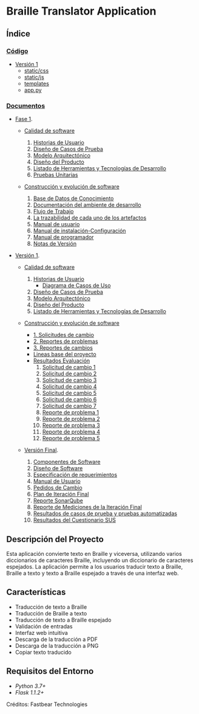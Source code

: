 # Braille Translator Application

## Índice

### [Código](Codigo)
  - [Versión 1](Codigo/Version-1)
      - [static/css](Codigo/Version-1/static/css)
      - [static/js](Codigo/Version-1/static/js)
      - [templates](Codigo/Version-1/templates)
      - [app.py](Codigo/Version-1/app.py)

### [Documentos](Documentos)
   - [Fase 1](Documentos/Fase%201%20(Demo)).
       - [Calidad de software](Documentos/Fase%201%20(Demo)/Calidad-de-software)
         1. [Historias de Usuario](Documentos/Fase%201%20(Demo)/Calidad-de-software/1-HistoriasDeUsuario.docx)
         2. [Diseño de Casos de Prueba](Documentos/Fase%201%20(Demo)/Calidad-de-software/diseño-de-casos-de-prueba)
         3. [Modelo Arquitectónico](Documentos/Fase%201%20(Demo)/Calidad-de-software/3-ModeloArquitectonico.docx)
         4. [Diseño del Producto](Documentos/Fase%201%20(Demo)/Calidad-de-software/4-DiseñoDelProducto.docx)
         5. [Listado de Herramientas y Tecnologías de Desarrollo](Documentos/Fase%201%20(Demo)/Calidad-de-software/5-ListadoDeHerramientas-TecnologiasDeDesarrollo.docx)
         6. [Pruebas Unitarias](Documentos/Fase%201%20(Demo)/Calidad-de-software/6-PruebasUnitarias.docx)
          
      - [Construcción y evolución de software](Documentos/Fase%201%20(Demo)/Construccion-y-evolucion-de-software)
         1. [Base de Datos de Conocimiento](Documentos/Fase%201%20(Demo)/Construccion-y-evolucion-de-software/BaseDeDatosDeConocimiento.pdf)
         2. [Documentación del ambiente de desarrollo](Documentos/Fase%201%20(Demo)/Construccion-y-evolucion-de-software/DocumentacionDelAmbienteDeDesarrollo.pdf)
         3. [Flujo de Trabajo](Documentos/Fase%201%20(Demo)/Construccion-y-evolucion-de-software/FlujoDeTrabajo.pdf)
         4. [La trazabilidad de cada uno de los artefactos](Documentos/Fase%201%20(Demo)/Construccion-y-evolucion-de-software/TrazabilidadDeLosArtefactos.pdf)
         5. [Manual de usuario](Documentos/Fase%201%20(Demo)/Construccion-y-evolucion-de-software/ManualDeUsuario.pdf)
         6. [Manual de instalación-Configuración](Documentos/Fase%201%20(Demo)/Construccion-y-evolucion-de-software/ManualDeInstalacionConfiguración.pdf)
         7. [Manual de programador](Documentos/Fase%201%20(Demo)/Construccion-y-evolucion-de-software/ManualDelProgramador.pdf)
         8. [Notas de Versión](Documentos/Fase%201%20(Demo)/Construccion-y-evolucion-de-software/NotasDeVersión.pdf)
           
   - [Versión 1](Documentos/Versi%C3%B3n%201.0).
      - [Calidad de software](Documentos/Versi%C3%B3n%201.0/Calidad-de-software)
        1. [Historias de Usuario](Documentos/Versi%C3%B3n%201.0/Calidad-de-software/1-HistoriasDeUsuario.pdf)
            - [Diagrama de Casos de Uso](Documentos/Versi%C3%B3n%201.0/Calidad-de-software/CasosDeUso.png)
        2. [Diseño de Casos de Prueba](Documentos/Versi%C3%B3n%201.0/Calidad-de-software/2-DiseñoDeCasosDePrueba.pdf)
        3. [Modelo Arquitectónico](Documentos/Versi%C3%B3n%201.0/Calidad-de-software/3-ModeloArquitectonico.pdf)
        4. [Diseño del Producto](Documentos/Versi%C3%B3n%201.0/Calidad-de-software/4-DiseñoDelProducto.pdf)
        5. [Listado de Herramientas y Tecnologías de Desarrollo](Documentos/Versi%C3%B3n%201.0/Calidad-de-software/5-Herramientas_TecnologiasDeDesarrollo.pdf)
     
      - [Construcción y evolución de software](Documentos/Versi%C3%B3n%201.0/Construccion-y-evolucion-de-software)
        - [1. Solicitudes de cambio](Documentos/Versi%C3%B3n%201.0/Construccion-y-evolucion-de-software/1.SolicitudesDeCambio)  
        - [2. Reportes de problemas](Documentos/Versi%C3%B3n%201.0/Construccion-y-evolucion-de-software/2.ReportesDeProblemas)
        - [3. Reportes de cambios](Documentos/Versi%C3%B3n%201.0/Construccion-y-evolucion-de-software/3.%20Reporte%20de%20Cambios.pdf)  
        - [Lineas base del proyecto](Documentos/Versi%C3%B3n%201.0/Construccion-y-evolucion-de-software/Lineas_base.md)
        - [Resultados Evaluación](Documentos/Versi%C3%B3n%201.0/Construccion-y-evolucion-de-software/Resultados-Evaluacion)
           1. [Solicitud de cambio 1](Documentos/Versi%C3%B3n%201.0/Construccion-y-evolucion-de-software/Resultados-Evaluacion/CR_Formato_1.xlsx)
           2. [Solicitud de cambio 2](Documentos/Versi%C3%B3n%201.0/Construccion-y-evolucion-de-software/Resultados-Evaluacion/CR_Formato_2.xlsx)
           3. [Solicitud de cambio 3](Documentos/Versi%C3%B3n%201.0/Construccion-y-evolucion-de-software/Resultados-Evaluacion/CR_Formato_3.xlsx)
           4. [Solicitud de cambio 4](Documentos/Versi%C3%B3n%201.0/Construccion-y-evolucion-de-software/Resultados-Evaluacion/CR_Formato_4.xlsx)
           5. [Solicitud de cambio 5](Documentos/Versi%C3%B3n%201.0/Construccion-y-evolucion-de-software/Resultados-Evaluacion/CR_Formato_5.xlsx)
           6. [Solicitud de cambio 6](Documentos/Versi%C3%B3n%201.0/Construccion-y-evolucion-de-software/Resultados-Evaluacion/CR_Formato_6.xlsx)
           7. [Solicitud de cambio 7](Documentos/Versi%C3%B3n%201.0/Construccion-y-evolucion-de-software/Resultados-Evaluacion/CR_Formato_7.xlsx)
           8. [Reporte de problema 1](Documentos/Versi%C3%B3n%201.0/Construccion-y-evolucion-de-software/Resultados-Evaluacion/PR_Formato_1.xlsx)
           9. [Reporte de problema 2](Documentos/Versi%C3%B3n%201.0/Construccion-y-evolucion-de-software/Resultados-Evaluacion/PR_Formato_2.xlsx)
           10. [Reporte de problema 3](Documentos/Versi%C3%B3n%201.0/Construccion-y-evolucion-de-software/Resultados-Evaluacion/PR_Formato_3.xlsx)
           11. [Reporte de problema 4](Documentos/Versi%C3%B3n%201.0/Construccion-y-evolucion-de-software/Resultados-Evaluacion/PR_Formato_4.xlsx)
           12. [Reporte de problema 5](Documentos/Versi%C3%B3n%201.0/Construccion-y-evolucion-de-software/Resultados-Evaluacion/PR_Formato_5.xlsx)

     - [Versión Final](Documentos/Versi%C3%B3n%20Final).
       1. [Componentes de Software](Documentos/Versi%C3%B3n%20Final/Componentes%20de%20Software.docx)
       2. [Diseño de Software](Documentos/Versi%C3%B3n%20Final/Diseño%20de%20Software.docx)
       3. [Especificación de requerimientos](Documentos/Versi%C3%B3n%20Final/Especificaci%C3%B3n%20de%20requerimientos.docx)
       4. [Manual de Usuario](Documentos/Versi%C3%B3n%20Final/Manual%20de%20Usuario.docx)
       5. [Pedidos de Cambio](Documentos/Versi%C3%B3n%20Final/Pedidos%20de%20Cambio.docx)
       6. [Plan de Iteración Final](Documentos/Versi%C3%B3n%20Final/Plan%20de%20Iteraci%C3%B3n%20Final.docx)
       7. [Reporte SonarQube](Documentos/Versi%C3%B3n%20Final/Reporte%20SonarQube.pdf)
       8. [Reporte de Mediciones de la Iteración Final](Documentos/Versi%C3%B3n%20Final/Reporte%20de%20Mediciones%20de%20la%20Iteraci%C3%B3n%20Final.docx)
       9. [Resultados de casos de prueba y pruebas automatizadas](Documentos/Versi%C3%B3n%20Final/Resultados%20de%20casos%20de%20prueba%20y%20pruebas%20automatizadas.pdf)
       10. [Resultados del Cuestionario SUS](Documentos/Versi%C3%B3n%20Final/Resultados%20del%20Cuestionario%20SUS.docx)
       

## Descripción del Proyecto

Esta aplicación convierte texto en Braille y viceversa, utilizando varios diccionarios de caracteres Braille, incluyendo un diccionario de caracteres espejados. La aplicación permite a los usuarios traducir texto a Braille, Braille a texto y texto a Braille espejado a través de una interfaz web.

## Características

- Traducción de texto a Braille
- Traducción de Braille a texto
- Traducción de texto a Braille espejado
- Validación de entradas
- Interfaz web intuitiva
- Descarga de la traducción a PDF
- Descarga de la traducción a PNG
- Copiar texto traducido

## Requisitos del Entorno

- *Python 3.7+*
- *Flask 1.1.2+*

Créditos: Fastbear Technologies
